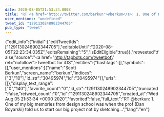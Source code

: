 ```yaml
---
date: 2020-08-05T21:53:34.000Z
title: "RT <a href='http://twitter.com/berkun'>@berkun</a>: 1. One of my big memories from design school was when the prof (Dan Boyarski) told us to start our big project not by sketching…″"
user_mentions: "undefined"
tweet_id: "1291130248902344705"
pub_type: "tweet"
---
```

{"edit_info":{"initial":{"editTweetIds":["1291130248902344705"],"editableUntil":"2020-08-05T22:23:34.035Z","editsRemaining":"5","isEditEligible":true}},"retweeted":false,"source":"<a href=\"http://tapbots.com/tweetbot\" rel=\"nofollow\">Tweetbot for iΟS</a>","entities":{"hashtags":[],"symbols":[],"user_mentions":[{"name":"Scott Berkun","screen_name":"berkun","indices":["3","10"],"id_str":"30495974","id":"30495974"}],"urls":[]},"display_text_range":["0","140"],"favorite_count":"0","id_str":"1291130248902344705","truncated":false,"retweet_count":"0","id":"1291130248902344705","created_at":"Wed Aug 05 21:53:34 +0000 2020","favorited":false,"full_text":"RT @berkun: 1. One of my big memories from design school was when the prof (Dan Boyarski) told us to start our big project not by sketching…","lang":"en"}
